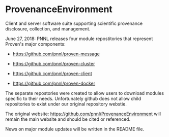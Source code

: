 # ProvenanceEnvironment
Client and server software suite supporting scientific provenance disclosure, collection, and management.


June 27, 2018:  PNNL releases four module repostitories that represent Proven's major components:

* https://github.com/pnnl/proven-message

* https://github.com/pnnl/proven-cluster

* https://github.com/pnnl/proven-client

* https://github.com/pnnl/proven-docker

The separate repostories were created to allow users to download modules specific to their needs.  Unfortunately github does not allow child repositories to exist under our original repository webstie.

The original website:  https://github.com/pnnl/ProvenanceEnvironment will remain the main website and should be cited or referenced.

News on major module updates will be written in the README file. 
